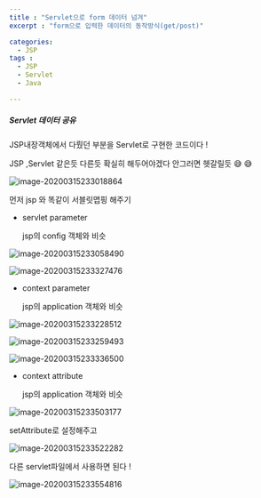 ```yaml
---
title : "Servlet으로 form 데이터 넘겨"
excerpt : "form으로 입력한 데이터의 동작방식(get/post)"

categories:
  - JSP
tags :
  - JSP
  - Servlet
  - Java

---
```


##### Servlet 데이터 공유

JSP내장객체에서 다뤘던 부분을 Servlet로 구현한 코드이다 !

JSP ,Servlet 같은듯 다른듯 확실히 해두어야겠다 안그러면 헷갈릴듯 :sweat_smile: :sweat_smile:

![image-20200315233018864](https://user-images.githubusercontent.com/53978090/76703609-2a9b8c80-6716-11ea-9ed9-c758c5353fad.png)

먼저 jsp 와 똑같이 서블릿맵핑 해주기

- servlet parameter

  jsp의 config 객체와 비슷

![image-20200315233058490](https://user-images.githubusercontent.com/53978090/76703612-2e2f1380-6716-11ea-9847-7a7f17204c70.png)

![image-20200315233327476](https://user-images.githubusercontent.com/53978090/76703615-2ff8d700-6716-11ea-8c6a-b250dc554b22.png)


- context parameter

  jsp의 application 객체와 비슷

  

![image-20200315233228512](https://user-images.githubusercontent.com/53978090/76703619-312a0400-6716-11ea-9afb-a90848d584e0.png)

![image-20200315233259493](https://user-images.githubusercontent.com/53978090/76703621-32f3c780-6716-11ea-84b4-aa2ad64eb2b0.png)

![image-20200315233336500](https://user-images.githubusercontent.com/53978090/76703622-34bd8b00-6716-11ea-96ae-933c73ad2a18.png)

- context attribute

  jsp의 application 객체와 비슷

![image-20200315233503177](https://user-images.githubusercontent.com/53978090/76703640-4c950f00-6716-11ea-87f5-e0dc42625573.png)

  setAttribute로 설정해주고

![image-20200315233522282](https://user-images.githubusercontent.com/53978090/76703644-4f8fff80-6716-11ea-87ee-f4d078edfbb7.png)

다른 servlet파일에서 사용하면 된다 !

![image-20200315233554816](https://user-images.githubusercontent.com/53978090/76703650-5585e080-6716-11ea-95c3-8fa9fc45af58.png)

